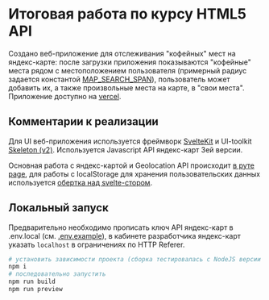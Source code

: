 # Итоговая работа по курсу HTML5 API

Создано веб-приложение для отслеживания "кофейных" мест на яндекс-карте: после загрузки приложения показываются "кофейные" места рядом с местоположением пользователя (примерный радиус задается константой [MAP_SEARCH_SPAN](/src/lib/constants.ts)), пользователь может добавить их, а также произвольные места на карте, в "свои места". Приложение доступно на [vercel](https://ith-htm5-api.vercel.app/).

## Комментарии к реализации

Для UI веб-приложения используется фреймворк [SvelteKit](https://kit.svelte.dev/) и UI-toolkit [Skeleton (v2)](https://v2.skeleton.dev). Используется Javascript API яндекс-карт 3ей версии. 

Основная работа с яндекс-картой и Geolocation API происходит [в руте page](/src/routes/+page.svelte), для работы с localStorage для хранения пользовательских данных используется [обертка над svelte-стором](/src/lib/core/storeCreators.ts).

## Локальный запуск

Предварительно необходимо прописать ключ API яндекс-карт в .env.local (см. [.env.example](/.env.example)), в кабинете разработчика яндекс-карт указать `localhost` в ограничениях по HTTP Referer.

```bash
# установить зависимости проекта (сборка тестировалась с NodeJS версии 22.3)
npm i 
# последовательно запустить
npm run build
npm run preview
```
